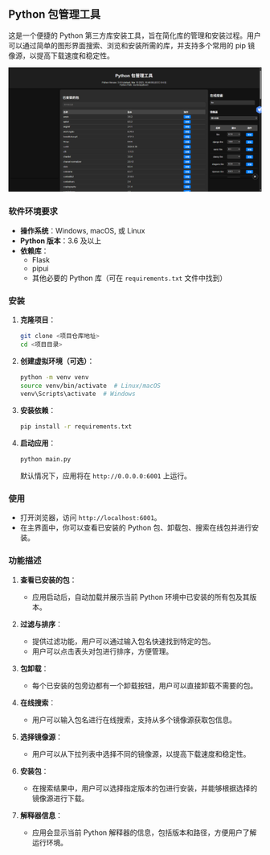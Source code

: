 
## Python 包管理工具
这是一个便捷的 Python 第三方库安装工具，旨在简化库的管理和安装过程。用户可以通过简单的图形界面搜索、浏览和安装所需的库，并支持多个常用的 pip 镜像源，以提高下载速度和稳定性。

![img.png](img.png)
### 软件环境要求

- **操作系统**：Windows, macOS, 或 Linux
- **Python 版本**：3.6 及以上
- **依赖库**：
  - Flask
  - pipui
  - 其他必要的 Python 库（可在 `requirements.txt` 文件中找到）

### 安装

1. **克隆项目**：
   ```bash
   git clone <项目仓库地址>
   cd <项目目录>
   ```

2. **创建虚拟环境（可选）**：
   ```bash
   python -m venv venv
   source venv/bin/activate  # Linux/macOS
   venv\Scripts\activate  # Windows
   ```

3. **安装依赖**：
   ```bash
   pip install -r requirements.txt
   ```

4. **启动应用**：
   ```bash
   python main.py
   ```
   默认情况下，应用将在 `http://0.0.0.0:6001` 上运行。

### 使用

- 打开浏览器，访问 `http://localhost:6001`。
- 在主界面中，你可以查看已安装的 Python 包、卸载包、搜索在线包并进行安装。

### 功能描述

1. **查看已安装的包**：
   - 应用启动后，自动加载并展示当前 Python 环境中已安装的所有包及其版本。

2. **过滤与排序**：
   - 提供过滤功能，用户可以通过输入包名快速找到特定的包。
   - 用户可以点击表头对包进行排序，方便管理。

3. **包卸载**：
   - 每个已安装的包旁边都有一个卸载按钮，用户可以直接卸载不需要的包。

4. **在线搜索**：
   - 用户可以输入包名进行在线搜索，支持从多个镜像源获取包信息。

5. **选择镜像源**：
   - 用户可以从下拉列表中选择不同的镜像源，以提高下载速度和稳定性。

6. **安装包**：
   - 在搜索结果中，用户可以选择指定版本的包进行安装，并能够根据选择的镜像源进行下载。

7. **解释器信息**：
   - 应用会显示当前 Python 解释器的信息，包括版本和路径，方便用户了解运行环境。




